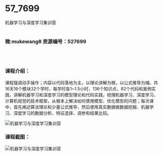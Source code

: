 # 57_7699
机器学习与深度学习集训营
<br/></br>
<h3>微:mukewang8 资源编号：527699</h3>
<br/></br>
<h3>课程介绍：</h3>
<p>课程强调动手操作；内容以代码落地为主，以理论讲解为根，以公式推导为辅。共16天16个模块32个学时，每学时各1~1.5小时，136个知识点，82个代码和案例实践，讲解<a title="查看与 机器学习 相关的文章" target="_blank">机器学习</a>和深度学习的模型理论和代码实践，梳理机器学习、深度学习、计算机视觉的技术框架，从根本上解决如何使用模型、优化模型的问题；每次课中，首先阐述算法理论和少量公式推导，然后使用真实数据做数据挖掘、机器学习、深度学习的数据分析、特征选择、调参和结果比较。</p>
<p><img src="https://www.ko996.com/wp-content/uploads/img/2019/10/356-13-300x128.jpg" alt="机器学习与深度学习集训营"></p>
<h3>课程截图：</h3>
<p><img src="https://www.ko996.com/wp-content/uploads/img/2019/10/1-26.png" alt="机器学习与深度学习集训营"></p>
